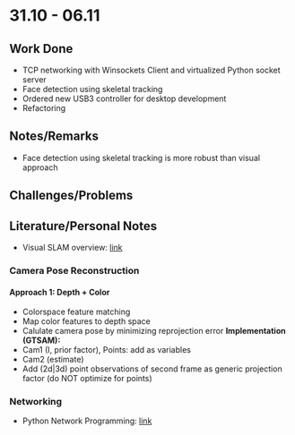 # 31.10 - 06.11

## Work Done
- TCP networking with Winsockets Client and virtualized Python socket server
- Face detection using skeletal tracking
- Ordered new USB3 controller for desktop development
- Refactoring

## Notes/Remarks
- Face detection using skeletal tracking is more robust than visual approach

## Challenges/Problems

## Literature/Personal Notes

- Visual SLAM overview: [link](http://de.slideshare.net/yuhuang/visual-slam-structure-from-motion-multiple-view-stereo)

### Camera Pose Reconstruction

#### Approach 1: Depth + Color

- Colorspace feature matching
- Map color features to depth space
- Calulate camera pose by minimizing reprojection error
**Implementation (GTSAM):**
- Cam1 (I, prior factor), Points: add as variables
- Cam2 (estimate)
- Add (2d|3d) point observations of second frame as generic projection factor (do NOT optimize for points)

### Networking


- Python Network Programming: [link](http://www.bogotobogo.com/python/python_network_programming_server_client.php)